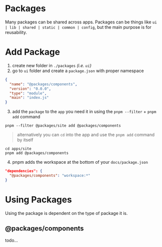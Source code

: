 # Packages
Many packages can be shared across apps. Packages can be things like `ui | lib | shared | static | common | config`, but the main purpose is for reusability.

# Add Package

1. create new folder in `./packages` *(i.e. `ui`)*
2. go to `ui` folder and create a `package.json` with proper namespace

```json
{
  "name": "@packages/components",
  "version": "0.0.0",
  "type": "module",
  "main": "index.js"
}
```

3. add the `package` to the `app` you need it in using the `pnpm --filter` + `pnpm add` command

```
pnpm --filter @packages/site add @packages/components
```

> alternatively you can `cd` into the app and use the `pnpm add` command by itself

```
cd apps/site
pnpm add @packages/components
```

4. pnpm adds the workspace at the bottom of your `docs/package.json`

```json
"dependencies": {
  "@packages/components": "workspace:*"
}
```

# Using Packages

Using the package is dependent on the type of package it is.

## @packages/components

todo...